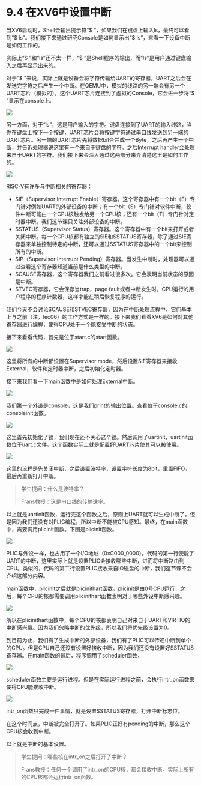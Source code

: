 # 9.4 在XV6中设置中断

当XV6启动时，Shell会输出提示符“$ ”，如果我们在键盘上输入ls，最终可以看到“$ ls”。我们接下来通过研究Console是如何显示出“$ ls”，来看一下设备中断是如何工作的。

实际上“$ ”和“ls”还不太一样，“$ ”是Shell程序的输出，而“ls”是用户通过键盘输入之后再显示出来的。

对于“$ ”来说，实际上就是设备会将字符传输给UART的寄存器，UART之后会在发送完字符之后产生一个中断。在QEMU中，模拟的线路的另一端会有另一个UART芯片（模拟的），这个UART芯片连接到了虚拟的Console，它会进一步将“$ ”显示在console上。

![](../.gitbook/assets/image%20%28380%29.png)

另一方面，对于“ls”，这是用户输入的字符。键盘连接到了UART的输入线路，当你在键盘上按下一个按键，UART芯片会将按键字符通过串口线发送到另一端的UART芯片。另一端的UART芯片先将数据bit合并成一个Byte，之后再产生一个中断，并告诉处理器说这里有一个来自于键盘的字符。之后Interrupt handler会处理来自于UART的字符。我们接下来会深入通过这两部分来弄清楚这里是如何工作的。

![](../.gitbook/assets/image%20%28409%29.png)

RISC-V有许多与中断相关的寄存器：

* SIE（Supervisor Interrupt Enable）寄存器。这个寄存器中有一个bit（E）专门针对例如UART的外部设备的中断；有一个bit（S）专门针对软件中断，软件中断可能由一个CPU核触发给另一个CPU核；还有一个bit（T）专门针对定时器中断。我们这节课只关注外部设备的中断。
* SSTATUS（Supervisor Status）寄存器。这个寄存器中有一个bit来打开或者关闭中断。每一个CPU核都有独立的SIE和SSTATUS寄存器，除了通过SIE寄存器来单独控制特定的中断，还可以通过SSTATUS寄存器中的一个bit来控制所有的中断。
* SIP（Supervisor Interrupt Pending）寄存器。当发生中断时，处理器可以通过查看这个寄存器知道当前是什么类型的中断。
* SCAUSE寄存器，这个寄存器我们之前看过很多次。它会表明当前状态的原因是中断。
* STVEC寄存器，它会保存当trap，page fault或者中断发生时，CPU运行的用户程序的程序计数器，这样才能在稍后恢复程序的运行。

我们今天不会讨论SCAUSE和STVEC寄存器，因为在中断处理流程中，它们基本上与之前（注，lec06）的工作方式是一样的。接下来我们看看XV6是如何对其他寄存器进行编程，使得CPU处于一个能接受中断的状态。

接下来看看代码，首先是位于start.c的start函数。

![](../.gitbook/assets/image%20%28397%29.png)

这里将所有的中断都设置在Supervisor mode，然后设置SIE寄存器来接收External，软件和定时器中断，之后初始化定时器。

接下来我们看一下main函数中是如何处理External中断。

![](../.gitbook/assets/image%20%28385%29.png)

我们第一个外设是console，这是我们print的输出位置。查看位于console.c的consoleinit函数。

![](../.gitbook/assets/image%20%28424%29.png)

这里首先初始化了锁，我们现在还不关心这个锁。然后调用了uartinit，uartinit函数位于uart.c文件。这个函数实际上就是配置好UART芯片使其可以被使用。

![](../.gitbook/assets/image%20%28426%29.png)

这里的流程是先关闭中断，之后设置波特率，设置字符长度为8bit，重置FIFO，最后再重新打开中断。

> 学生提问：什么是波特率？
>
> Frans教授：这是串口线的传输速率。

以上就是uartinit函数，运行完这个函数之后，原则上UART就可以生成中断了。但是因为我们还没有对PLIC编程，所以中断不能被CPU感知。最终，在main函数中，需要调用plicinit函数。下图是plicinit函数。

![](../.gitbook/assets/image%20%28396%29.png)

PLIC与外设一样，也占用了一个I/O地址（0xC000\_0000）。代码的第一行使能了UART的中断，这里实际上就是设置PLIC会接收哪些中断，进而将中断路由到CPU。类似的，代码的第二行设置PLIC接收来自IO磁盘的中断，我们这节课不会介绍这部分内容。

main函数中，plicinit之后就是plicinithart函数。plicinit是由0号CPU运行，之后，每个CPU的核都需要调用plicinithart函数表明对于哪些外设中断感兴趣。

![](../.gitbook/assets/image%20%28387%29.png)

所以在plicinithart函数中，每个CPU的核都表明自己对来自于UART和VIRTIO的中断感兴趣。因为我们忽略中断的优先级，所以我们将优先级设置为0。

到目前为止，我们有了生成中断的外部设备，我们有了PLIC可以传递中断到单个的CPU。但是CPU自己还没有设置好接收中断，因为我们还没有设置好SSTATUS寄存器。在main函数的最后，程序调用了scheduler函数，

![](../.gitbook/assets/image%20%28423%29.png)

scheduler函数主要是运行进程。但是在实际运行进程之前，会执行intr\_on函数来使得CPU能接收中断。

![](../.gitbook/assets/image%20%28438%29.png)

intr\_on函数只完成一件事情，就是设置SSTATUS寄存器，打开中断标志位。

在这个时间点，中断被完全打开了。如果PLIC正好有pending的中断，那么这个CPU核会收到中断。

以上就是中断的基本设置。

> 学生提问：哪些核在intr\_on之后打开了中断？
>
> Frans教授：任何一个调用了intr\_on的CPU核，都会接收中断。实际上所有的CPU核都会运行intr\_on函数。



